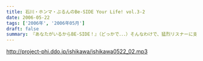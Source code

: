 ```yaml
---
title: 石川・ホンマ・ぶるんのBe-SIDE Your Life! vol.3-2
date: 2006-05-22
tags: ['2006年', '2006年05月']
draft: false
summary: 『あなたがいるからBE-SIDE！』（どっかで．．．）そんなわけで、猛烈リスナーに支えられる当番組！そんな中から、やんごとなき存在「フランス貴族」と「神」！に出会ったパーソナリティ２人。その出会いはインパクト「大」でありました。コーナーもいっちゃってます。 NAMAE
---
```


http://project-phi.ddo.jp/ishikawa/ishikawa0522_02.mp3
